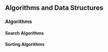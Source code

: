 ## Algorithms and Data Structures

### Algorithms

#### Search Algorithms


#### Sorting Algorithms
#### 

